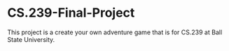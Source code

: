 # CS.239-Final-Project
This project is a create your own adventure game that is for CS.239 at Ball State University. 
